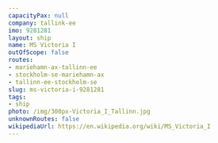```yaml
---
capacityPax: null
company: tallink-ee
imo: 9281281
layout: ship
name: MS Victoria I
outOfScope: false
routes:
- mariehamn-ax-tallinn-ee
- stockholm-se-mariehamn-ax
- tallinn-ee-stockholm-se
slug: ms-victoria-i-9281281
tags:
- ship
photo: /img/300px-Victoria_I_Tallinn.jpg
unknownRoutes: false
wikipediaUrl: https://en.wikipedia.org/wiki/MS_Victoria_I
---
```

